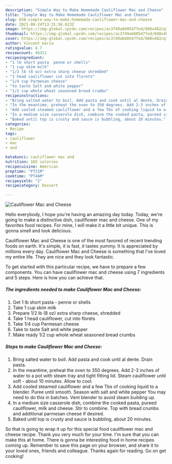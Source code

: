 ```yaml
---
description: "Simple Way to Make Homemade Cauliflower Mac and Cheese"
title: "Simple Way to Make Homemade Cauliflower Mac and Cheese"
slug: 658-simple-way-to-make-homemade-cauliflower-mac-and-cheese
date: 2021-08-24T13:31:56.623Z
image: https://img-global.cpcdn.com/recipes/ac3749a660547fed/680x482cq70/cauliflower-mac-and-cheese-recipe-main-photo.jpg
thumbnail: https://img-global.cpcdn.com/recipes/ac3749a660547fed/680x482cq70/cauliflower-mac-and-cheese-recipe-main-photo.jpg
cover: https://img-global.cpcdn.com/recipes/ac3749a660547fed/680x482cq70/cauliflower-mac-and-cheese-recipe-main-photo.jpg
author: Vincent Garza
ratingvalue: 4.7
reviewcount: 46311
recipeingredient:
- "1 lb short pasta  penne or shells"
- "1 cup skim milk"
- "1/2 lb (8 oz) extra sharp cheese shredded"
- "1 head cauliflower cut into florets"
- "1/4 cup Parmesan cheese"
- "to taste Salt and white pepper"
- "1/2 cup whole wheat seasoned bread crumbs"
recipeinstructions:
- "Bring salted water to boil. Add pasta and cook until al dente. Drain pasta."
- "In the meantime, preheat the oven to 350 degrees. Add 2-3 inches of water to a pot with steam tray and tight fitting lid. Steam cauliflower until soft - about 10 minutes. Allow to cool."
- "Add cooled steamed cauliflower and a few Tbs of cooking liquid to a blender. Puree until smooth. Season with salt and white pepper You may need to do this in batches. Vent blender to avoid steam building up."
- "In a medium size casserole dish, combine the cooked pasta, pureed cauliflower, milk and cheese. Stir to combine. Top with bread crumbs and additional parmesan cheese if desired."
- "Baked until top is crusty and sauce is bubbling, about 20 minutes."
categories:
- Recipe
tags:
- cauliflower
- mac
- and

katakunci: cauliflower mac and 
nutrition: 165 calories
recipecuisine: American
preptime: "PT21M"
cooktime: "PT46M"
recipeyield: "2"
recipecategory: Dessert

---
```



![Cauliflower Mac and Cheese](https://img-global.cpcdn.com/recipes/ac3749a660547fed/680x482cq70/cauliflower-mac-and-cheese-recipe-main-photo.jpg)

Hello everybody, I hope you're having an amazing day today. Today, we're going to make a distinctive dish, cauliflower mac and cheese. One of my favorites food recipes. For mine, I will make it a little bit unique. This is gonna smell and look delicious.



Cauliflower Mac and Cheese is one of the most favored of recent trending foods on earth. It's simple, it is fast, it tastes yummy. It is appreciated by millions every day. Cauliflower Mac and Cheese is something that I've loved my entire life. They are nice and they look fantastic.


To get started with this particular recipe, we have to prepare a few components. You can have cauliflower mac and cheese using 7 ingredients and 5 steps. Here is how you can achieve that.

<!--inarticleads1-->

##### The ingredients needed to make Cauliflower Mac and Cheese:

1. Get 1 lb short pasta - penne or shells
1. Take 1 cup skim milk
1. Prepare 1/2 lb (8 oz) extra sharp cheese, shredded
1. Take 1 head cauliflower, cut into florets
1. Take 1/4 cup Parmesan cheese
1. Take to taste Salt and white pepper
1. Make ready 1/2 cup whole wheat seasoned bread crumbs




<!--inarticleads2-->

##### Steps to make Cauliflower Mac and Cheese:

1. Bring salted water to boil. Add pasta and cook until al dente. Drain pasta.
1. In the meantime, preheat the oven to 350 degrees. Add 2-3 inches of water to a pot with steam tray and tight fitting lid. Steam cauliflower until soft - about 10 minutes. Allow to cool.
1. Add cooled steamed cauliflower and a few Tbs of cooking liquid to a blender. Puree until smooth. Season with salt and white pepper You may need to do this in batches. Vent blender to avoid steam building up.
1. In a medium size casserole dish, combine the cooked pasta, pureed cauliflower, milk and cheese. Stir to combine. Top with bread crumbs and additional parmesan cheese if desired.
1. Baked until top is crusty and sauce is bubbling, about 20 minutes.




So that is going to wrap it up for this special food cauliflower mac and cheese recipe. Thank you very much for your time. I'm sure that you can make this at home. There is gonna be interesting food in home recipes coming up. Remember to save this page on your browser, and share it to your loved ones, friends and colleague. Thanks again for reading. Go on get cooking!
